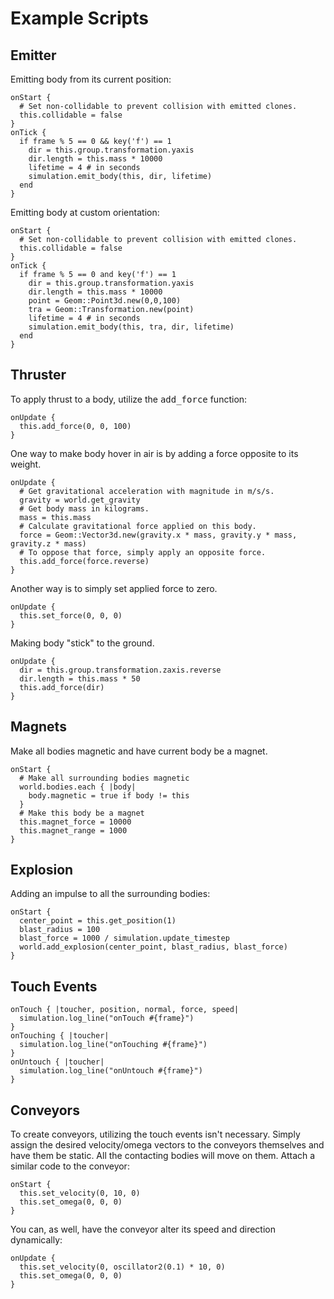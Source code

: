 # Example Scripts

## Emitter
Emitting body from its current position:

    onStart {
      # Set non-collidable to prevent collision with emitted clones.
      this.collidable = false
    }
    onTick {
      if frame % 5 == 0 && key('f') == 1
        dir = this.group.transformation.yaxis
        dir.length = this.mass * 10000
        lifetime = 4 # in seconds
        simulation.emit_body(this, dir, lifetime)
      end
    }

Emitting body at custom orientation:

    onStart {
      # Set non-collidable to prevent collision with emitted clones.
      this.collidable = false
    }
    onTick {
      if frame % 5 == 0 and key('f') == 1
        dir = this.group.transformation.yaxis
        dir.length = this.mass * 10000
        point = Geom::Point3d.new(0,0,100)
        tra = Geom::Transformation.new(point)
        lifetime = 4 # in seconds
        simulation.emit_body(this, tra, dir, lifetime)
      end
    }


## Thruster
To apply thrust to a body, utilize the <tt>add_force</tt> function:

    onUpdate {
      this.add_force(0, 0, 100)
    }

One way to make body hover in air is by adding a force opposite to its weight.

    onUpdate {
      # Get gravitational acceleration with magnitude in m/s/s.
      gravity = world.get_gravity
      # Get body mass in kilograms.
      mass = this.mass
      # Calculate gravitational force applied on this body.
      force = Geom::Vector3d.new(gravity.x * mass, gravity.y * mass, gravity.z * mass)
      # To oppose that force, simply apply an opposite force.
      this.add_force(force.reverse)
    }

Another way is to simply set applied force to zero.

    onUpdate {
      this.set_force(0, 0, 0)
    }

Making body "stick" to the ground.

    onUpdate {
      dir = this.group.transformation.zaxis.reverse
      dir.length = this.mass * 50
      this.add_force(dir)
    }


## Magnets
Make all bodies magnetic and have current body be a magnet.

    onStart {
      # Make all surrounding bodies magnetic
      world.bodies.each { |body|
        body.magnetic = true if body != this
      }
      # Make this body be a magnet
      this.magnet_force = 10000
      this.magnet_range = 1000
    }


## Explosion
Adding an impulse to all the surrounding bodies:

    onStart {
      center_point = this.get_position(1)
      blast_radius = 100
      blast_force = 1000 / simulation.update_timestep
      world.add_explosion(center_point, blast_radius, blast_force)
    }


## Touch Events

    onTouch { |toucher, position, normal, force, speed|
      simulation.log_line("onTouch #{frame}")
    }
    onTouching { |toucher|
      simulation.log_line("onTouching #{frame}")
    }
    onUntouch { |toucher|
      simulation.log_line("onUntouch #{frame}")
    }


## Conveyors
To create conveyors, utilizing the touch events isn't necessary. Simply assign
the desired velocity/omega vectors to the conveyors themselves and have them be
static. All the contacting bodies will move on them. Attach a similar code to
the conveyor:

    onStart {
      this.set_velocity(0, 10, 0)
      this.set_omega(0, 0, 0)
    }

You can, as well, have the conveyor alter its speed and direction dynamically:

    onUpdate {
      this.set_velocity(0, oscillator2(0.1) * 10, 0)
      this.set_omega(0, 0, 0)
    }
